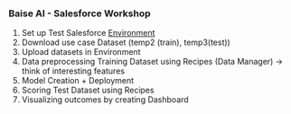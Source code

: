 ### Baise AI - Salesforce Workshop

1. Set up Test Salesforce [Environment](https://trailhead.salesforce.com/promo/orgs/analytics-de)
2. Download use case Dataset (temp2 (train), temp3(test))
3. Upload datasets in Environment 
4. Data preprocessing Training Dataset using Recipes (Data Manager) -> think of interesting features
6. Model Creation + Deployment
7. Scoring Test Dataset using Recipes
8. Visualizing outcomes by creating Dashboard
